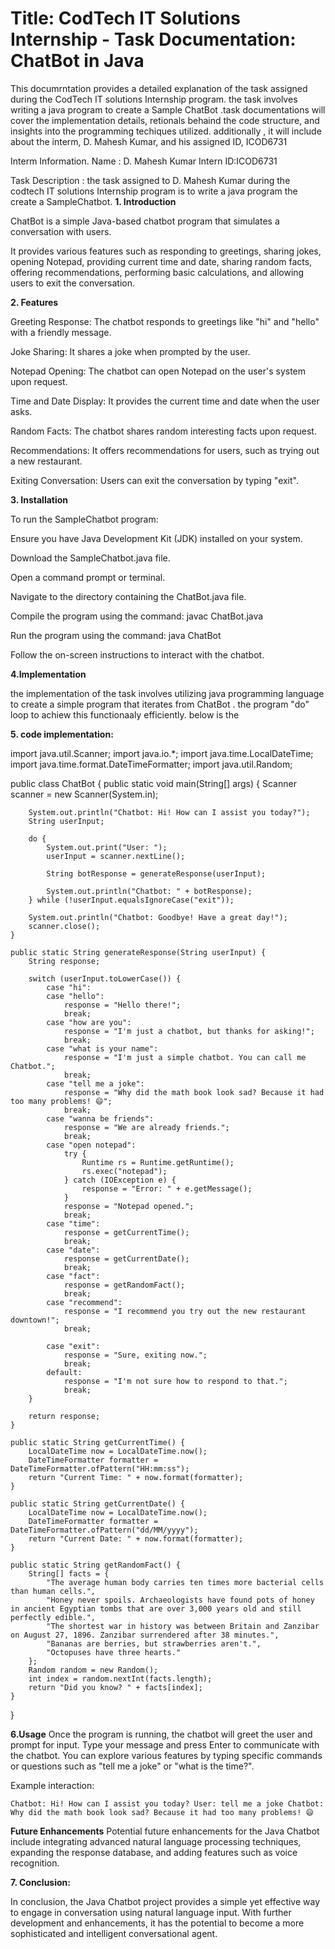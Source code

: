 # Title: CodTech IT Solutions Internship - Task Documentation: ChatBot in Java

This documrntation provides a detailed explanation of the task assigned during the CodTech IT solutions Internship program. the task involves writing a java program to create a Sample ChatBot .task documentations will cover the implementation details, retionals behaind the code structure, and insights into the programming techiques utilized. additionally , it will include about the interm, D. Mahesh Kumar, and his assigned ID, ICOD6731

Interm Information. Name : D. Mahesh Kumar Intern ID:ICOD6731

Task Description : the task assigned to D. Mahesh Kumar during the codtech IT solutions Internship program is to write a java program the create a SampleChatbot.
**1. Introduction**

ChatBot is a simple Java-based chatbot program that simulates a conversation with users. 

It provides various features such as responding to greetings, sharing jokes, opening Notepad, providing current time and date, sharing random facts, offering recommendations, performing basic calculations, and allowing users to exit the conversation.

**2. Features**

Greeting Response: The chatbot responds to greetings like "hi" and "hello" with a friendly message.

Joke Sharing: It shares a joke when prompted by the user.

Notepad Opening: The chatbot can open Notepad on the user's system upon request.

Time and Date Display: It provides the current time and date when the user asks.

Random Facts: The chatbot shares random interesting facts upon request.

Recommendations: It offers recommendations for users, such as trying out a new restaurant.

Exiting Conversation: Users can exit the conversation by typing "exit".

**3. Installation**

To run the SampleChatbot program:

Ensure you have Java Development Kit (JDK) installed on your system.

Download the SampleChatbot.java file.

Open a command prompt or terminal.

Navigate to the directory containing the ChatBot.java file.

Compile the program using the command: javac ChatBot.java

Run the program using the command: java ChatBot

Follow the on-screen instructions to interact with the chatbot.

**4.Implementation**

the implementation of the task involves utilizing java programming language to create a simple program that iterates from ChatBot . the program "do" loop to achiew this functionaaly efficiently. below is the 

**5. code implementation:**

import java.util.Scanner;
import java.io.*;
import java.time.LocalDateTime;
import java.time.format.DateTimeFormatter;
import java.util.Random;

public class ChatBot {
    public static void main(String[] args) {
        Scanner scanner = new Scanner(System.in);

        System.out.println("Chatbot: Hi! How can I assist you today?");
        String userInput;

        do {
            System.out.print("User: ");
            userInput = scanner.nextLine();

            String botResponse = generateResponse(userInput);

            System.out.println("Chatbot: " + botResponse);
        } while (!userInput.equalsIgnoreCase("exit"));

        System.out.println("Chatbot: Goodbye! Have a great day!");
        scanner.close();
    }

    public static String generateResponse(String userInput) {
        String response;

        switch (userInput.toLowerCase()) {
            case "hi":
            case "hello":
                response = "Hello there!";
                break;
            case "how are you":
                response = "I'm just a chatbot, but thanks for asking!";
                break;
            case "what is your name":
                response = "I'm just a simple chatbot. You can call me Chatbot.";
                break;
            case "tell me a joke":
                response = "Why did the math book look sad? Because it had too many problems! 😄";
                break;
            case "wanna be friends":
                response = "We are already friends.";
                break;
            case "open notepad":
                try {
                    Runtime rs = Runtime.getRuntime();
                    rs.exec("notepad");
                } catch (IOException e) {
                    response = "Error: " + e.getMessage();
                }
                response = "Notepad opened.";
                break;
            case "time":
                response = getCurrentTime();
                break;
            case "date":
                response = getCurrentDate();
                break;
            case "fact":
                response = getRandomFact();
                break;
            case "recommend":
                response = "I recommend you try out the new restaurant downtown!";
                break;
            
            case "exit":
                response = "Sure, exiting now.";
                break;
            default:
                response = "I'm not sure how to respond to that.";
                break;
        }

        return response;
    }

    public static String getCurrentTime() {
        LocalDateTime now = LocalDateTime.now();
        DateTimeFormatter formatter = DateTimeFormatter.ofPattern("HH:mm:ss");
        return "Current Time: " + now.format(formatter);
    }

    public static String getCurrentDate() {
        LocalDateTime now = LocalDateTime.now();
        DateTimeFormatter formatter = DateTimeFormatter.ofPattern("dd/MM/yyyy");
        return "Current Date: " + now.format(formatter);
    }

    public static String getRandomFact() {
        String[] facts = {
            "The average human body carries ten times more bacterial cells than human cells.",
            "Honey never spoils. Archaeologists have found pots of honey in ancient Egyptian tombs that are over 3,000 years old and still perfectly edible.",
            "The shortest war in history was between Britain and Zanzibar on August 27, 1896. Zanzibar surrendered after 38 minutes.",
            "Bananas are berries, but strawberries aren't.",
            "Octopuses have three hearts."
        };
        Random random = new Random();
        int index = random.nextInt(facts.length);
        return "Did you know? " + facts[index];
    }
    
}

**6.Usage**
Once the program is running, the chatbot will greet the user and prompt for input. Type your message and press Enter to communicate with the chatbot. You can explore various features by typing specific commands or questions such as "tell me a joke" or "what is the time?".

Example interaction:

`Chatbot: Hi! How can I assist you today?
User: tell me a joke
Chatbot: Why did the math book look sad? Because it had too many problems! 😄`

**Future Enhancements** Potential future enhancements for the Java Chatbot include integrating advanced natural language processing techniques, expanding the response database, and adding features such as voice recognition.

**7. Conclusion:** 

In conclusion, the Java Chatbot project provides a simple yet effective way to engage in conversation using natural language input. With further development and enhancements, it has the potential to become a more sophisticated and intelligent conversational agent.
